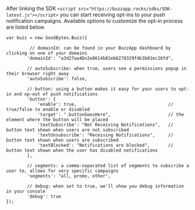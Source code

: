 After linking the SDK `<script src="https://buzzapp.rocks/sdks/SDK-latest.js"></script>` you can start receiving opt-ins
to your push notification campaigns. Available options to customize the opt-in process are listed below.

```
var buzz = new GoodBytes.Buzz({

         // domainId: can be found in your BuzzApp dashboard by clicking on one of your domains
        'domainId': "a3d27aa4Dx2e8614b82eb6278329f4b3b81ec26fd",    
        
        // autoSubscribe: when true, users see a permissions popup in their browser right away
        'autoSubscribe': false,   
        
        // button: using a button makes it easy for your users to opt-in and op-out of push notifications        
        'button': {
            'enable': true,                                   // true/false to enable or disabled
            'target': ".buttonGoesHere",                      // the element where the button will be placed
            'textSubscribe': "Not Receiving Notifications",   // button text shown when users are not subscribed
            'textUnsubscribe': "Receiving Notifications",     // button text shown when users are subscribed
            'textBlocked': "Notifications are blocked",       // button text shown when the user has disabled notifications
        },
        
        // segments: a comma-separated list of segments to subscribe a user to, allows for very specific campaigns
        'segments': "all, promo, other",
        
        // debug: when set to true, we'll show you debug information in your console
        'debug': true
});
```
